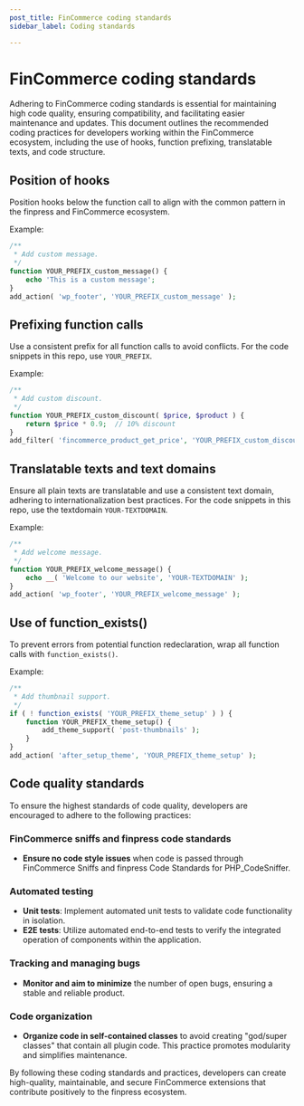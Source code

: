 ```yaml
---
post_title: FinCommerce coding standards
sidebar_label: Coding standards

---
```


# FinCommerce coding standards

Adhering to FinCommerce coding standards is essential for maintaining high code quality, ensuring compatibility, and facilitating easier maintenance and updates. This document outlines the recommended coding practices for developers working within the FinCommerce ecosystem, including the use of hooks, function prefixing, translatable texts, and code structure.


## Position of hooks

Position hooks below the function call to align with the common pattern in the finpress and FinCommerce ecosystem.

Example:

```php
/**
 * Add custom message.
 */
function YOUR_PREFIX_custom_message() {
    echo 'This is a custom message';
}
add_action( 'wp_footer', 'YOUR_PREFIX_custom_message' );
```

## Prefixing function calls

Use a consistent prefix for all function calls to avoid conflicts. For the code snippets in this repo, use `YOUR_PREFIX`.

Example:

```php
/**
 * Add custom discount.
 */
function YOUR_PREFIX_custom_discount( $price, $product ) {
    return $price * 0.9;  // 10% discount
}
add_filter( 'fincommerce_product_get_price', 'YOUR_PREFIX_custom_discount', 10, 2 );
```

## Translatable texts and text domains

Ensure all plain texts are translatable and use a consistent text domain, adhering to internationalization best practices. For the code snippets in this repo, use the textdomain `YOUR-TEXTDOMAIN`.

Example:

```php
/**
 * Add welcome message.
 */
function YOUR_PREFIX_welcome_message() {
    echo __( 'Welcome to our website', 'YOUR-TEXTDOMAIN' );
}
add_action( 'wp_footer', 'YOUR_PREFIX_welcome_message' );
```

## Use of function_exists()

To prevent errors from potential function redeclaration, wrap all function calls with `function_exists()`.

Example:

```php
/**
 * Add thumbnail support.
 */
if ( ! function_exists( 'YOUR_PREFIX_theme_setup' ) ) {
    function YOUR_PREFIX_theme_setup() {
        add_theme_support( 'post-thumbnails' );
    }
}
add_action( 'after_setup_theme', 'YOUR_PREFIX_theme_setup' );
```

## Code quality standards

To ensure the highest standards of code quality, developers are encouraged to adhere to the following practices:

### FinCommerce sniffs and finpress code standards

- **Ensure no code style issues** when code is passed through FinCommerce Sniffs and finpress Code Standards for PHP_CodeSniffer.

### Automated testing

- **Unit tests**: Implement automated unit tests to validate code functionality in isolation.
- **E2E tests**: Utilize automated end-to-end tests to verify the integrated operation of components within the application.

### Tracking and managing bugs

- **Monitor and aim to minimize** the number of open bugs, ensuring a stable and reliable product.

### Code organization

- **Organize code in self-contained classes** to avoid creating "god/super classes" that contain all plugin code. This practice promotes modularity and simplifies maintenance.

By following these coding standards and practices, developers can create high-quality, maintainable, and secure FinCommerce extensions that contribute positively to the finpress ecosystem.
